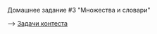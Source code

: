 Домашнее задание #3 "Множества и словари"

--> [Задачи контеста](https://contest.yandex.ru/contest/59541/problems/)